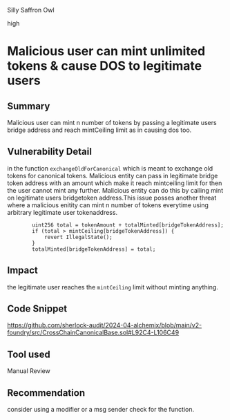 Silly Saffron Owl

high

# Malicious user can mint unlimited tokens &  cause DOS to legitimate users


## Summary 

Malicious user can mint n number of tokens by passing a legitimate users bridge address and reach mintCeiling limit as in causing dos too.

## Vulnerability Detail

in the function `exchangeOldForCanonical` which is meant to exchange old tokens for  canonical tokens. Malicious entity can pass in legitimate bridge token address with  an amount which make it reach mintceiling limit for then the user cannot mint any further. Malicious entity can do this by calling mint on legitimate users bridgetoken address.This issue  posses another threat where a malicious enitity can mint n number of tokens everytime using arbitrary legitimate user tokenaddress.

```solidity
        uint256 total = tokenAmount + totalMinted[bridgeTokenAddress];
        if (total > mintCeiling[bridgeTokenAddress]) {
            revert IllegalState();
        }
        totalMinted[bridgeTokenAddress] = total;
```


## Impact
the legitimate user reaches the `mintCeiling` limit without minting anything.

## Code Snippet

https://github.com/sherlock-audit/2024-04-alchemix/blob/main/v2-foundry/src/CrossChainCanonicalBase.sol#L92C4-L106C49

## Tool used

Manual Review

## Recommendation

consider using a modifier or a msg sender check for the function.

